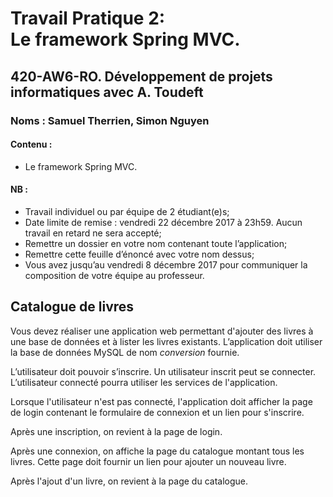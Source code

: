 # Travail Pratique 2: <br>Le framework Spring MVC.
## 420-AW6-RO. Développement de projets informatiques avec A. Toudeft
### Noms : Samuel Therrien, Simon Nguyen
#### Contenu :
- Le framework Spring MVC.

#### NB :
- Travail individuel ou par équipe de 2 étudiant(e)s;
- Date limite de remise : vendredi 22 décembre 2017 à 23h59. Aucun travail en retard ne sera accepté;
- Remettre un dossier en votre nom contenant toute l’application;
- Remettre cette feuille d’énoncé avec votre nom dessus;
- Vous avez jusqu’au vendredi 8 décembre 2017 pour communiquer la composition de votre équipe au professeur.

## Catalogue de livres
Vous devez réaliser une application web permettant d'ajouter des livres à une base de données et à lister les livres existants. L’application doit utiliser la base de données MySQL de nom *conversion* fournie.

L’utilisateur doit pouvoir s’inscrire. Un utilisateur inscrit peut se connecter. L’utilisateur connecté pourra utiliser les services de l'application.

Lorsque l'utilisateur n'est pas connecté, l'application doit afficher la page de login contenant le formulaire de connexion et un lien pour s'inscrire.

Après une inscription, on revient à la page de login.

Après une connexion, on affiche la page du catalogue montant tous les livres. Cette page doit fournir un lien pour ajouter un nouveau livre.

Après l'ajout d'un livre, on revient à la page du catalogue.

